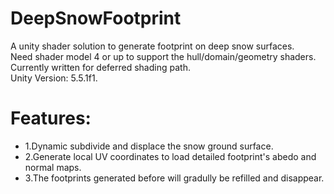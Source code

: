 # DeepSnowFootprint
A unity shader solution to generate footprint on deep snow surfaces.  
Need shader model 4 or up to support the hull/domain/geometry shaders.  
Currently written for deferred shading path.  
Unity Version: 5.5.1f1.  

# Features:

 * 1.Dynamic subdivide and displace the snow ground surface.
 * 2.Generate local UV coordinates to load detailed footprint's abedo and normal maps.
 * 3.The footprints generated before will gradully be refilled and disappear.
